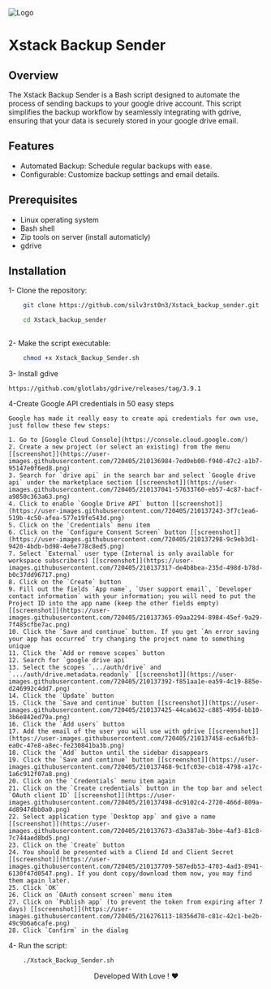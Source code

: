 
![Logo](https://dev-to-uploads.s3.amazonaws.com/uploads/articles/th5xamgrr6se0x5ro4g6.png)


# Xstack Backup Sender


## Overview
The Xstack Backup Sender is a Bash script designed to automate the process of sending backups to your google drive account. This script simplifies the backup workflow by seamlessly integrating with gdrive, ensuring that your data is securely stored in your  google drive email.


## Features

- Automated Backup: Schedule regular backups with ease.
- Configurable: Customize backup settings and email details.

## Prerequisites

- Linux operating system
- Bash shell
- Zip tools on server (install automaticly)
- gdrive
## Installation

1- Clone the repository:

```bash
    git clone https://github.com/silv3rst0n3/Xstack_backup_sender.git

    cd Xstack_backup_sender
    
```

2- Make the script executable:


```bash
    chmod +x Xstack_Backup_Sender.sh
```

3- Install gdive

```
https://github.com/glotlabs/gdrive/releases/tag/3.9.1
```

4-Create Google API credentials in 50 easy steps

```
Google has made it really easy to create api credentials for own use, just follow these few steps:

1. Go to [Google Cloud Console](https://console.cloud.google.com/)
2. Create a new project (or select an existing) from the menu [[screenshot]](https://user-images.githubusercontent.com/720405/210136984-7ed0eb00-f940-47c2-a1b7-95147e0f6ed8.png)
3. Search for `drive api` in the search bar and select `Google drive api` under the marketplace section [[screenshot]](https://user-images.githubusercontent.com/720405/210137041-57633760-eb57-4c87-bacf-a9850c363a63.png)
4. Click to enable `Google Drive API` button [[screenshot]](https://user-images.githubusercontent.com/720405/210137243-3f7c1ea6-519b-4c50-afea-577e19fe543d.png)
5. Click on the `Credentials` menu item
6. Click on the `Configure Consent Screen` button [[screenshot]](https://user-images.githubusercontent.com/720405/210137298-9c9eb3d1-9420-4bdb-bd98-4e6e778c8ed5.png)
7. Select `External` user type (Internal is only available for workspace subscribers) [[screenshot]](https://user-images.githubusercontent.com/720405/210137317-de4b8bea-235d-498d-b78d-b0c37dd96717.png)
8. Click on the `Create` button
9. Fill out the fields `App name`, `User support email`, `Developer contact information` with your information; you will need to put the Project ID into the app name (keep the other fields empty) [[screenshot]](https://user-images.githubusercontent.com/720405/210137365-09aa2294-8984-45ef-9a29-7f485cfbe7ac.png)
10. Click the `Save and continue` button. If you get `An error saving your app has occurred` try changing the project name to something unique
11. Click the `Add or remove scopes` button
12. Search for `google drive api`
13. Select the scopes `.../auth/drive` and `.../auth/drive.metadata.readonly` [[screenshot]](https://user-images.githubusercontent.com/720405/210137392-f851aa1e-ea59-4c19-885e-d246992c4dd7.png)
14. Click the `Update` button
15. Click the `Save and continue` button [[screenshot]](https://user-images.githubusercontent.com/720405/210137425-44cab632-c885-495d-bb10-3b6e842ed79a.png)
16. Click the `Add users` button
17. Add the email of the user you will use with gdrive [[screenshot]](https://user-images.githubusercontent.com/720405/210137458-ec6a6fb3-ea0c-47e8-a8ec-fe230841ba3b.png)
18. Click the `Add` button until the sidebar disappears
19. Click the `Save and continue` button [[screenshot]](https://user-images.githubusercontent.com/720405/210137468-9c1fc03e-cb18-4798-a17c-1a6c912f07a8.png)
20. Click on the `Credentials` menu item again
21. Click on the `Create credentials` button in the top bar and select `OAuth client ID` [[screenshot]](https://user-images.githubusercontent.com/720405/210137498-dc9102c4-2720-466d-809a-4d8947dbb0a0.png)
22. Select application type `Desktop app` and give a name [[screenshot]](https://user-images.githubusercontent.com/720405/210137673-d3a387ab-3bbe-4af3-81c8-7c744aed8bd5.png)
23. Click on the `Create` button
24. You should be presented with a Cliend Id and Client Secret [[screenshot]](https://user-images.githubusercontent.com/720405/210137709-587edb53-4703-4ad3-8941-6130f47d0547.png). If you dont copy/download them now, you may find them again later.
25. Click `OK`
26. Click on `OAuth consent screen` menu item
27. Click on `Publish app` (to prevent the token from expiring after 7 days) [[screenshot]](https://user-images.githubusercontent.com/720405/216276113-18356d78-c81c-42c1-be2b-49c9b6a6cafe.png)
28. Click `Confirm` in the dialog
```

4- Run the script:


```bash
    ./Xstack_Backup_Sender.sh
```


<div align="center"> Developed With Love ! ❤️</div>
